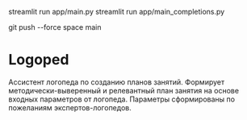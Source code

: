 
streamlit run app/main.py
streamlit run app/main_completions.py


 git push --force space main



# Logoped
Ассистент логопеда по созданию планов занятий.
Формирует методически-выверенный и релевантный план занятия на основе входных параметров от логопеда.
Параметры сформированы по пожеланиям экспертов-логопедов.

